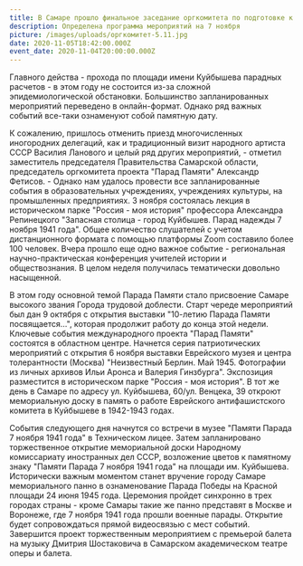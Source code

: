 ```yaml
---
title: В Самаре прошло финальное заседание оргкомитета по подготовке к Параду Памяти
description: Определена программа мероприятий на 7 ноября
picture: /images/uploads/оргкомитет-5.11.jpg
date: 2020-11-05T18:42:00.000Z
event_date: 2020-11-04T20:00:00.000Z
---
```

Главного действа - прохода по площади имени Куйбышева парадных расчетов - в этом году не состоится из-за сложной эпидемиологической обстановки. Большинство запланированных мероприятий переведено в онлайн-формат. Однако ряд важных событий все-таки ознаменуют собой памятную дату.

К сожалению, пришлось отменить приезд многочисленных иногородних делегаций, как и традиционный визит народного артиста СССР Василия Ланового и целый ряд других мероприятий, - отметил заместитель председателя Правительства Самарской области, председатель оргкомитета проекта "Парад Памяти" Александр Фетисов. - Однако нам удалось провести все запланированные события в образовательных учреждениях, учреждениях культуры, на промышленных предприятиях. 3 ноября состоялась лекция в историческом парке "Россия - моя история" профессора Александра Репинецкого "Запасная столица - город Куйбышев. Парад надежды 7 ноября 1941 года". Общее количество слушателей с учетом дистанционного формата с помощью платформы Zoom составило более 100 человек. Вчера прошло еще одно важное событие - региональная научно-практическая конференция учителей истории и обществознания. В целом неделя получилась тематически довольно насыщенной.

В этом году основной темой Парада Памяти стало присвоение Самаре высокого звания Города трудовой доблести. Старт череде мероприятий был дан 9 октября с открытия выставки "10-летию Парада Памяти посвящается…", которая продолжит работу до конца этой недели.
Ключевые события международного проекта "Парад Памяти" состоятся в областном центре. Начнется серия патриотических мероприятий с открытия 6 ноября выставки Еврейского музея и центра толерантности (Москва) "Неизвестный Берлин. Май 1945. Фотографии из личных архивов Ильи Аронса и Валерия Гинзбурга". Экспозиция разместится в историческом парке "Россия - моя история". В тот же день в Самаре по адресу ул. Куйбышева, 60/ул. Венцека, 39 откроют мемориальную доску в память о работе Еврейского антифашистского комитета в Куйбышеве в 1942-1943 годах.

События следующего дня начнутся со встречи в музее "Памяти Парада 7 ноября 1941 года" в Техническом лицее. Затем запланировано торжественное открытие мемориальной доски Народному комиссариату иностранных дел СССР, возложение цветов к памятному знаку "Памяти Парада 7 ноября 1941 года" на площади им. Куйбышева. Исторически важным моментом станет вручение городу Самаре мемориального панно в ознаменование Парада Победы на Красной площади 24 июня 1945 года. Церемония пройдет синхронно в трех городах страны - кроме Самары такие же панно представят в Москве и Воронеже, где 7 ноября 1941 года прошли военные парады. Открытие будет сопровождаться прямой видеосвязью с мест событий.
Завершится проект торжественным мероприятием с премьерой балета на музыку Дмитрия Шостаковича в Самарском академическом театре оперы и балета.